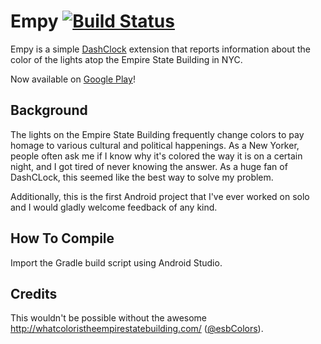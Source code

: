 Empy [![Build Status](https://travis-ci.org/chrnola/empy.svg?branch=master)](https://travis-ci.org/chrnola/empy)
====

Empy is a simple [DashClock](https://code.google.com/p/dashclock/) extension that reports information about the color of the lights atop the Empire State Building in NYC.

Now available on [Google Play](https://play.google.com/store/apps/details?id=co.pinola.empy)!

Background
----------

The lights on the Empire State Building frequently change colors to pay homage to various cultural and political happenings. As a New Yorker, people often ask me if I know why it's colored the way it is on a certain night, and I got tired of never knowing the answer. As a huge fan of DashCLock, this seemed like the best way to solve my problem.

Additionally, this is the first Android project that I've ever worked on solo and I would gladly welcome feedback of any kind.

How To Compile
--------------

Import the Gradle build script using Android Studio.

Credits
-------
This wouldn't be possible without the awesome http://whatcoloristheempirestatebuilding.com/ ([@esbColors](https://twitter.com/esbcolors)).
